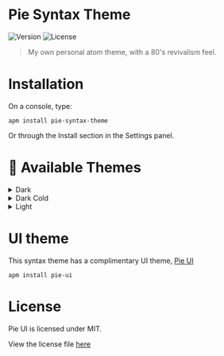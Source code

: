 
# Pie Syntax Theme
![Version](https://img.shields.io/apm/v/pie-syntax-theme.svg)
![License](https://img.shields.io/apm/l/pie-syntax-theme.svg)

> My own personal atom theme, with a 80's revivalism feel.




# Installation

On a console, type:

```shell
apm install pie-syntax-theme
```

Or through the Install section in the Settings panel.


# 🎨 Available Themes
<details>
  <summary>Dark</summary>
  <img src="https://raw.githubusercontent.com/offeringofpie/pie-syntax-theme/master/images/dark.png" alt="Dark syntax theme" />
</details>
<details>
  <summary>Dark Cold</summary>
  <img src="https://raw.githubusercontent.com/offeringofpie/pie-syntax-theme/master/images/dark-cold.png" alt="Dark cold syntax theme" />
</details>
<details>
  <summary>Light</summary>
  <img src="https://raw.githubusercontent.com/offeringofpie/pie-syntax-theme/master/images/light.png" alt="Light syntax theme" />
</details>

# UI theme

This syntax theme has a complimentary UI theme, [Pie UI](https://atom.io/themes/pie-ui)

```shell
apm install pie-ui
```

# License
Pie UI is licensed under MIT.

View the license file [here](https://github.com/offeringofpie/pie-syntax-theme/blob/master/LICENSE.md)
